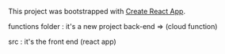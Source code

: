 This project was bootstrapped with [Create React App](https://github.com/facebook/create-react-app).

functions folder : it's a new project
back-end => (cloud function)

src : it's the front end (react app)
